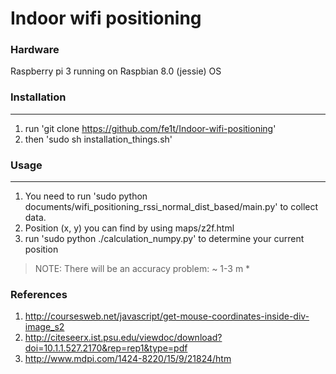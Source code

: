 # Indoor wifi positioning

### Hardware
Raspberry pi 3 running on Raspbian 8.0 (jessie) OS


### Installation
------
1. run 'git clone https://github.com/fe1t/Indoor-wifi-positioning'
2. then 'sudo sh installation_things.sh'


### Usage
-----
1. You need to run 'sudo python documents/wifi_positioning_rssi_normal_dist_based/main.py' to collect data.
2. Position (x, y) you can find by using maps/z2f.html
3. run 'sudo python ./calculation_numpy.py' to determine your current position

> NOTE: There will be an accuracy problem: ~ 1-3 m *


### References
1. http://coursesweb.net/javascript/get-mouse-coordinates-inside-div-image_s2
2. http://citeseerx.ist.psu.edu/viewdoc/download?doi=10.1.1.527.2170&rep=rep1&type=pdf
3. http://www.mdpi.com/1424-8220/15/9/21824/htm 
